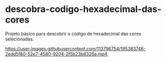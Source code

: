 # descobra-codigo-hexadecimal-das-cores
Projeto básico para descobrir o código de hexadecimal das cores selecionadas.


https://user-images.githubusercontent.com/113796754/195383746-2edd5f80-52e7-4580-9204-2f5b23b8326a.mp4

